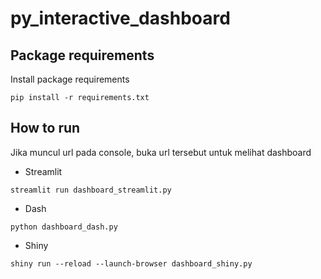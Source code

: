 # py_interactive_dashboard


## Package requirements

Install package requirements

```
pip install -r requirements.txt
```


## How to run

Jika muncul url pada console, buka url tersebut untuk melihat dashboard

* Streamlit

```
streamlit run dashboard_streamlit.py
```

* Dash

```
python dashboard_dash.py
```

* Shiny

```
shiny run --reload --launch-browser dashboard_shiny.py
```